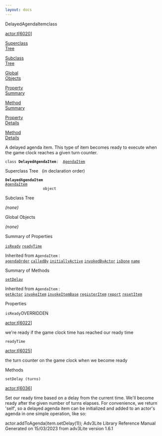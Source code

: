 ```yaml
---
layout: docs
---
```

<span class="title">DelayedAgendaItem</span><span class="type">class</span>

[actor.t](../file/actor.t.html)\[[6020](../source/actor.t.html#6020)\]

[Superclass  
Tree](#_SuperClassTree_)

[Subclass  
Tree](#_SubClassTree_)

[Global  
Objects](#_ObjectSummary_)

[Property  
Summary](#_PropSummary_)

[Method  
Summary](#_MethodSummary_)

[Property  
Details](#_Properties_)

[Method  
Details](#_Methods_)



A delayed agenda item. This type of item becomes ready to execute when
the game clock reaches a given turn counter.

`class `**`DelayedAgendaItem`**` :   `[`AgendaItem`](../object/AgendaItem.html)



<span id="_SuperClassTree_"></span>



<span class="hdln">Superclass Tree</span>   (in declaration order)



**`DelayedAgendaItem`**  
[`AgendaItem`](../object/AgendaItem.html)  
`                 object`  
<span id="_SubClassTree_"></span>



<span class="hdln">Subclass Tree</span>  



*(none)* <span id="_ObjectSummary_"></span>



<span class="hdln">Global Objects</span>  



*(none)* <span id="_PropSummary_"></span>



<span class="hdln">Summary of Properties</span>  



[`isReady`](#isReady) [`readyTime`](#readyTime)

Inherited from `AgendaItem` :  
[`agendaOrder`](../object/AgendaItem.html#agendaOrder) [`calledBy`](../object/AgendaItem.html#calledBy) [`initiallyActive`](../object/AgendaItem.html#initiallyActive) [`invokedByActor`](../object/AgendaItem.html#invokedByActor) [`isDone`](../object/AgendaItem.html#isDone) [`name`](../object/AgendaItem.html#name)

<span id="_MethodSummary_"></span>



<span class="hdln">Summary of Methods</span>  



[`setDelay`](#setDelay)

Inherited from `AgendaItem` :  
[`getActor`](../object/AgendaItem.html#getActor) [`invokeItem`](../object/AgendaItem.html#invokeItem) [`invokeItemBase`](../object/AgendaItem.html#invokeItemBase) [`registerItem`](../object/AgendaItem.html#registerItem) [`report`](../object/AgendaItem.html#report) [`resetItem`](../object/AgendaItem.html#resetItem)

<span id="_Properties_"></span>



<span class="hdln">Properties</span>  



<span id="isReady"></span>

`isReady`<span class="rem">OVERRIDDEN</span>

[actor.t](../file/actor.t.html)\[[6022](../source/actor.t.html#6022)\]



we're ready if the game clock time has reached our ready time



<span id="readyTime"></span>

`readyTime`

[actor.t](../file/actor.t.html)\[[6025](../source/actor.t.html#6025)\]



the turn counter on the game clock when we become ready



<span id="_Methods_"></span>



<span class="hdln">Methods</span>  



<span id="setDelay"></span>

`setDelay (turns)`

[actor.t](../file/actor.t.html)\[[6036](../source/actor.t.html#6036)\]



Set our ready time based on a delay from the current time. We'll become
ready after the given number of turns elapses. For convenience, we
return 'self', so a delayed agenda item can be initialized and added to
an actor's agenda in one simple operation, like so:

actor.addToAgenda(item.setDelay(1));
Adv3Lite Library Reference Manual  
Generated on 15/03/2023 from adv3Lite version 1.6.1


